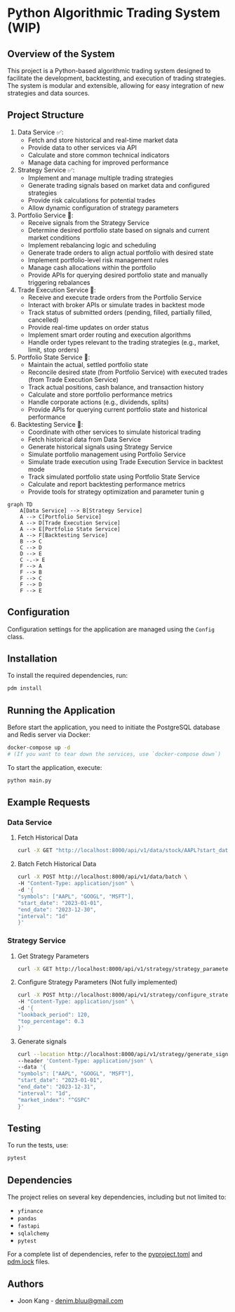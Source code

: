 # Python Algorithmic Trading System (WIP)

## Overview of the System

This project is a Python-based algorithmic trading system designed to facilitate the development, backtesting, and execution of trading strategies. The system is modular and extensible, allowing for easy integration of new strategies and data sources.

## Project Structure

1. Data Service ✅:
   - Fetch and store historical and real-time market data
   - Provide data to other services via API
   - Calculate and store common technical indicators
   - Manage data caching for improved performance
2. Strategy Service ✅:
   - Implement and manage multiple trading strategies
   - Generate trading signals based on market data and configured strategies
   - Provide risk calculations for potential trades
   - Allow dynamic configuration of strategy parameters
3. Portfolio Service 🚧:
   - Receive signals from the Strategy Service
   - Determine desired portfolio state based on signals and current market conditions
   - Implement rebalancing logic and scheduling
   - Generate trade orders to align actual portfolio with desired state
   - Implement portfolio-level risk management rules
   - Manage cash allocations within the portfolio
   - Provide APIs for querying desired portfolio state and manually triggering rebalances
4. Trade Execution Service 🚧:
   - Receive and execute trade orders from the Portfolio Service
   - Interact with broker APIs or simulate trades in backtest mode
   - Track status of submitted orders (pending, filled, partially filled, cancelled)
   - Provide real-time updates on order status
   - Implement smart order routing and execution algorithms
   - Handle order types relevant to the trading strategies (e.g., market, limit, stop orders)
5. Portfolio State Service 🚧:
   - Maintain the actual, settled portfolio state
   - Reconcile desired state (from Portfolio Service) with executed trades (from Trade Execution Service)
   - Track actual positions, cash balance, and transaction history
   - Calculate and store portfolio performance metrics
   - Handle corporate actions (e.g., dividends, splits)
   - Provide APIs for querying current portfolio state and historical performance
6. Backtesting Service 🚧:
   - Coordinate with other services to simulate historical trading
   - Fetch historical data from Data Service
   - Generate historical signals using Strategy Service
   - Simulate portfolio management using Portfolio Service
   - Simulate trade execution using Trade Execution Service in backtest mode
   - Track simulated portfolio state using Portfolio State Service
   - Calculate and report backtesting performance metrics
   - Provide tools for strategy optimization and parameter tunin  g

```mermaid
graph TD
    A[Data Service] --> B[Strategy Service]
    A --> C[Portfolio Service]
    A --> D[Trade Execution Service]
    A --> E[Portfolio State Service]
    A --> F[Backtesting Service]
    B --> C
    C --> D
    D --> E
    C -.-> E
    F --> A
    F --> B
    F --> C
    F --> D
    F --> E
```

## Configuration

Configuration settings for the application are managed using the `Config` class.

## Installation

To install the required dependencies, run:

```sh
pdm install
```

## Running the Application

Before start the application, you need to initiate the PostgreSQL database and Redis server via Docker:

```sh
docker-compose up -d
# (If you want to tear down the services, use `docker-compose down`)
```

To start the application, execute:

```sh
python main.py
```

## Example Requests

### Data Service

1. Fetch Historical Data

   ```sh
   curl -X GET "http://localhost:8000/api/v1/data/stock/AAPL?start_date=2023-01-02&end_date=2023-04-09&interval=1d"
   ```

2. Batch Fetch Historical Data

   ```sh
   curl -X POST http://localhost:8000/api/v1/data/batch \
   -H "Content-Type: application/json" \
   -d '{
   "symbols": ["AAPL", "GOOGL", "MSFT"],
   "start_date": "2023-01-01",
   "end_date": "2023-12-30",
   "interval": "1d"
   }'
   ```

### Strategy Service

1. Get Strategy Parameters

   ```sh
   curl -X GET http://localhost:8000/api/v1/strategy/strategy_parameters/momentum 
   ```

2. Configure Strategy Parameters (Not fully implemented)

   ```sh
   curl -X POST http://localhost:8000/api/v1/strategy/configure_strategy/momentum \
   -H "Content-Type: application/json" \
   -d '{
   "lookback_period": 120,
   "top_percentage": 0.3
   }'
   ```

3. Generate signals

   ```sh
   curl --location http://localhost:8000/api/v1/strategy/generate_signals \
   --header 'Content-Type: application/json' \
   --data '{
   "symbols": ["AAPL", "GOOGL", "MSFT"],
   "start_date": "2023-01-01",
   "end_date": "2023-12-31",
   "interval": "1d",
   "market_index": "^GSPC"
   }'

   ```

## Testing

To run the tests, use:

```sh
pytest
```

## Dependencies

The project relies on several key dependencies, including but not limited to:

- `yfinance`
- `pandas`
- `fastapi`
- `sqlalchemy`
- `pytest`

For a complete list of dependencies, refer to the [pyproject.toml](pyproject.toml) and [pdm.lock](pdm.lock) files.

## Authors

- Joon Kang - [denim.bluu@gmail.com](mailto:denim.bluu@gmail.com)
